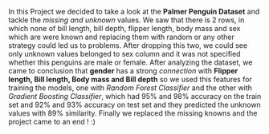 In this Project we decided to take a look at the **Palmer Penguin Dataset** and tackle the *missing and unknown* values. We saw that there is 2 rows, in which none of bill length, bill depth, flipper length, body mass and sex which are were known and replacing them with random or any other strategy could led us to problems. After dropping this two, we could see only unknown values belonged to sex column and it was not specified whether this penguins are male or female.
After analyzing the dataset, we came to conclusion that **gender** has a strong *connection* with **Flipper length, Bill length, Body mass and Bill depth** so we used this features for training the models, one with *Random Forest Classifier* and the other with *Gradient Boosting Classifier*, which had 95% and 98% accuracy on the train set and 92% and 93% accuracy on test set and they predicted the unknown values with 89% similarity.
Finally we replaced the missing knowns and the project came to an end ! :)
